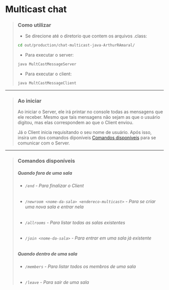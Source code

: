 # Multicast chat
>### Como utilizar
> - Se direcione até o diretorio que contem os arquivos .class:
>```bash
>cd out/production/chat-multicast-java-ArthurRAmaral/
>```
>- Para executar o server:
>```bash
>java MultCastMessageServer
>```
>- Para executar o client:
>```bash
>java MultCastMessageClient
>```
 
---
>### Ao iniciar
>Ao iniciar o Server, ele irá printar no console todas as mensagens que ele receber.
>Mesmo que tais mensagens não sejam as que o usuário digitou, mas elas correspondem ao que o Client enviou.
>
>Já o Client inicia requisitando o seu nome de usuário.
>Após isso, insira um dos comandos diponíveis [Comandos disponíveis](#commands) para se comunicar com o Server.
---
> ### <a name="commands"></a> Comandos disponíveis
> ##### Quando fora de uma sala 
> - ###### `/end` - Para finalizar o Client
> - ###### `/newroom <nome-da-sala> <endereco-multicast>` - Para se criar uma nova sala e entrar nela
> - ###### `/allrooms` - Para listar todas as salas existentes
> - ###### `/join <nome-da-sala>` - Para entrar em uma sala já existente
> ##### Quando dentro de uma sala 
> - ###### `/members` - Para listar todos os membros de uma sala
> - ###### `/leave` - Para sair de uma sala

